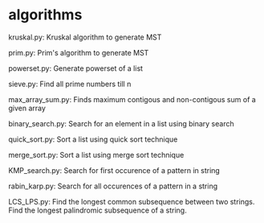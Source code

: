 # algorithms

kruskal.py: Kruskal algorithm to generate MST

prim.py: Prim's algorithm to generate MST

powerset.py: Generate powerset of a list

sieve.py: Find all prime numbers till n

max_array_sum.py: Finds maximum contigous and non-contigous sum of a given array

binary_search.py: Search for an element in a list using binary search

quick_sort.py: Sort a list using quick sort technique

merge_sort.py: Sort a list using merge sort technique

KMP_search.py: Search for first occurence of a pattern in string

rabin_karp.py: Search for all occurences of a pattern in a string

LCS_LPS.py:
	Find the longest common subsequence between two strings.
	Find the longest palindromic subsequence of a string.

